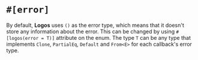 # `#[error]`

By default, **Logos** uses `()` as the error type, which means that it
doesn't store any information about the error.
This can be changed by using `#[logos(error = T)]` attribute on the enum.
The type `T` can be any type that implements `Clone`, `PartialEq`,
`Default` and `From<E>` for each callback's error type.

<!-- TODO: show code example with custom error -->
